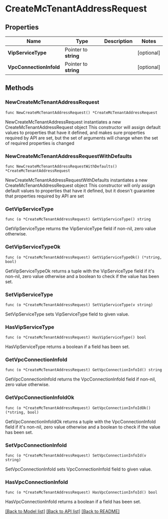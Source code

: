 # CreateMcTenantAddressRequest

## Properties

Name | Type | Description | Notes
------------ | ------------- | ------------- | -------------
**VipServiceType** | Pointer to **string** |  | [optional] 
**VpcConnectionInfoId** | Pointer to **string** |  | [optional] 

## Methods

### NewCreateMcTenantAddressRequest

`func NewCreateMcTenantAddressRequest() *CreateMcTenantAddressRequest`

NewCreateMcTenantAddressRequest instantiates a new CreateMcTenantAddressRequest object
This constructor will assign default values to properties that have it defined,
and makes sure properties required by API are set, but the set of arguments
will change when the set of required properties is changed

### NewCreateMcTenantAddressRequestWithDefaults

`func NewCreateMcTenantAddressRequestWithDefaults() *CreateMcTenantAddressRequest`

NewCreateMcTenantAddressRequestWithDefaults instantiates a new CreateMcTenantAddressRequest object
This constructor will only assign default values to properties that have it defined,
but it doesn't guarantee that properties required by API are set

### GetVipServiceType

`func (o *CreateMcTenantAddressRequest) GetVipServiceType() string`

GetVipServiceType returns the VipServiceType field if non-nil, zero value otherwise.

### GetVipServiceTypeOk

`func (o *CreateMcTenantAddressRequest) GetVipServiceTypeOk() (*string, bool)`

GetVipServiceTypeOk returns a tuple with the VipServiceType field if it's non-nil, zero value otherwise
and a boolean to check if the value has been set.

### SetVipServiceType

`func (o *CreateMcTenantAddressRequest) SetVipServiceType(v string)`

SetVipServiceType sets VipServiceType field to given value.

### HasVipServiceType

`func (o *CreateMcTenantAddressRequest) HasVipServiceType() bool`

HasVipServiceType returns a boolean if a field has been set.

### GetVpcConnectionInfoId

`func (o *CreateMcTenantAddressRequest) GetVpcConnectionInfoId() string`

GetVpcConnectionInfoId returns the VpcConnectionInfoId field if non-nil, zero value otherwise.

### GetVpcConnectionInfoIdOk

`func (o *CreateMcTenantAddressRequest) GetVpcConnectionInfoIdOk() (*string, bool)`

GetVpcConnectionInfoIdOk returns a tuple with the VpcConnectionInfoId field if it's non-nil, zero value otherwise
and a boolean to check if the value has been set.

### SetVpcConnectionInfoId

`func (o *CreateMcTenantAddressRequest) SetVpcConnectionInfoId(v string)`

SetVpcConnectionInfoId sets VpcConnectionInfoId field to given value.

### HasVpcConnectionInfoId

`func (o *CreateMcTenantAddressRequest) HasVpcConnectionInfoId() bool`

HasVpcConnectionInfoId returns a boolean if a field has been set.


[[Back to Model list]](../README.md#documentation-for-models) [[Back to API list]](../README.md#documentation-for-api-endpoints) [[Back to README]](../README.md)


